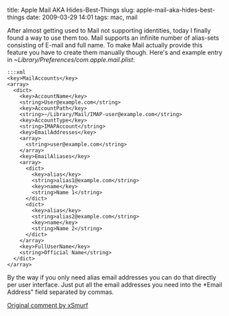 title: Apple Mail AKA Hides-Best-Things
slug: apple-mail-aka-hides-best-things
date: 2009-03-29 14:01
tags: mac, mail

After almost getting used to Mail not supporting identities, today I finally found a way to use them too. Mail supports an infinite number of alias-sets consisting of E-mail and full name. To make Mail actually provide this feature you have to create them manually though. Here's and example entry in *~Library/Preferences/com.apple.mail.plist*:


	:::xml
	<key>MailAccounts</key>
	<array>
	  <dict>
	    <key>AccountName</key>
	    <string>User@example.com</string>
	    <key>AccountPath</key>
	    <string>~/Library/Mail/IMAP-user@example.com</string>
	    <key>AccountType</key>
	    <string>IMAPAccount</string>
	    <key>EmailAddresses</key>
	    <array>
	      <string>user@example.com</string>
	    </array>
	    <key>EmailAliases</key>
	    <array>
	      <dict>
	        <key>alias</key>
	        <string>alias1@example.com</string>
	        <key>name</key>
	        <string>Name 1</string>
	      </dict>
	      <dict>
	        <key>alias</key>
	        <string>alias2@example.com</string>
	        <key>name</key>
	        <string>Name 2</string>
	      </dict>
	    </array>
	    <key>FullUserName</key>
	    <string>Official Name</string>
	  </dict>
	</array>

By the way if you only need alias email addresses you can do that directly per user interface. Just put all the email addresses you need into the *Email Address" field separated by commas.

[Original comment by xSmurf](http://www.macosxhints.com/article.php?story=20051213200935504)
